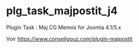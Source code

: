 # plg_task_majpostit_j4
 Plugin Task : Maj CG Memos for Joomla 4.1/5.x

Voir https://www.conseilgouz.com/plugin-majpostit
